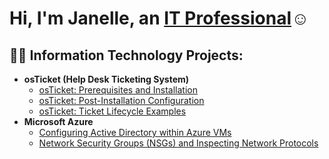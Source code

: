 <h1>Hi, I'm Janelle, an <a href="https://www.linkedin.com/in/jynelle-hodges-305424287/">IT Professional</a>☺</h1>

<h2>👨‍💻 Information Technology Projects:</h2>

- <b>osTicket (Help Desk Ticketing System)</b>
  - [osTicket: Prerequisites and Installation](https://github.com/janelle888/osticket-prereqs)
  - [osTicket: Post-Installation Configuration](https://github.com/janelle888/post-install-config)
  - [osTicket: Ticket Lifecycle Examples](https://github.com/janelle888/ticket-lifecycle)
- <b>Microsoft Azure</b>
  - [Configuring Active Directory within Azure VMs](https://github.com/janelle888/configure-ad)
  - [Network Security Groups (NSGs) and Inspecting Network Protocols](https://github.com/janelle888/azure-network-protocols)
